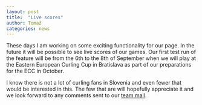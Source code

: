 ```yaml
---
layout: post
title:  "Live scores"
author: Tomaž
categories: news
---
```


These days I am working on some exciting functionality for our page. In the future it will be possible to see live scores of our games.
Our first test run of the feature will be from the 6th to the 8th of September when we will play at the Eastern European Curling Cup in Bratislava as part of our preparations for the ECC in October.

I know there is not a lot of curling fans in Slovenia and even fewer that would be interested in this. The few that are will hopefully appreciate it and we look forward to any comments sent to our <a href="{% include email %}">team mail</a>. 
